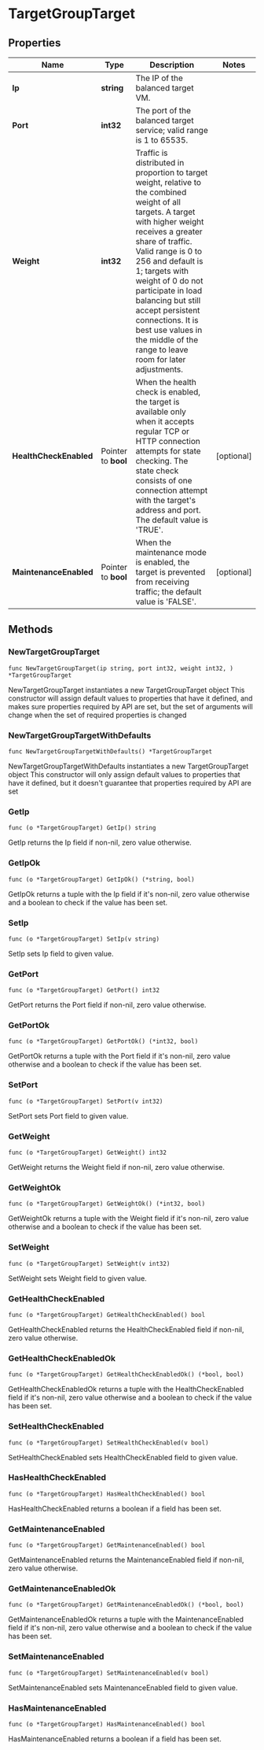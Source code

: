 # TargetGroupTarget

## Properties

|Name | Type | Description | Notes|
|------------ | ------------- | ------------- | -------------|
|**Ip** | **string** | The IP of the balanced target VM. | |
|**Port** | **int32** | The port of the balanced target service; valid range is 1 to 65535. | |
|**Weight** | **int32** | Traffic is distributed in proportion to target weight, relative to the combined weight of all targets. A target with higher weight receives a greater share of traffic. Valid range is 0 to 256 and default is 1; targets with weight of 0 do not participate in load balancing but still accept persistent connections. It is best use values in the middle of the range to leave room for later adjustments. | |
|**HealthCheckEnabled** | Pointer to **bool** | When the health check is enabled, the target is available only when it accepts regular TCP or HTTP connection attempts for state checking. The state check consists of one connection attempt with the target&#39;s address and port. The default value is &#39;TRUE&#39;. | [optional] |
|**MaintenanceEnabled** | Pointer to **bool** | When the maintenance mode is enabled, the target is prevented from receiving traffic; the default value is &#39;FALSE&#39;. | [optional] |

## Methods

### NewTargetGroupTarget

`func NewTargetGroupTarget(ip string, port int32, weight int32, ) *TargetGroupTarget`

NewTargetGroupTarget instantiates a new TargetGroupTarget object
This constructor will assign default values to properties that have it defined,
and makes sure properties required by API are set, but the set of arguments
will change when the set of required properties is changed

### NewTargetGroupTargetWithDefaults

`func NewTargetGroupTargetWithDefaults() *TargetGroupTarget`

NewTargetGroupTargetWithDefaults instantiates a new TargetGroupTarget object
This constructor will only assign default values to properties that have it defined,
but it doesn't guarantee that properties required by API are set

### GetIp

`func (o *TargetGroupTarget) GetIp() string`

GetIp returns the Ip field if non-nil, zero value otherwise.

### GetIpOk

`func (o *TargetGroupTarget) GetIpOk() (*string, bool)`

GetIpOk returns a tuple with the Ip field if it's non-nil, zero value otherwise
and a boolean to check if the value has been set.

### SetIp

`func (o *TargetGroupTarget) SetIp(v string)`

SetIp sets Ip field to given value.


### GetPort

`func (o *TargetGroupTarget) GetPort() int32`

GetPort returns the Port field if non-nil, zero value otherwise.

### GetPortOk

`func (o *TargetGroupTarget) GetPortOk() (*int32, bool)`

GetPortOk returns a tuple with the Port field if it's non-nil, zero value otherwise
and a boolean to check if the value has been set.

### SetPort

`func (o *TargetGroupTarget) SetPort(v int32)`

SetPort sets Port field to given value.


### GetWeight

`func (o *TargetGroupTarget) GetWeight() int32`

GetWeight returns the Weight field if non-nil, zero value otherwise.

### GetWeightOk

`func (o *TargetGroupTarget) GetWeightOk() (*int32, bool)`

GetWeightOk returns a tuple with the Weight field if it's non-nil, zero value otherwise
and a boolean to check if the value has been set.

### SetWeight

`func (o *TargetGroupTarget) SetWeight(v int32)`

SetWeight sets Weight field to given value.


### GetHealthCheckEnabled

`func (o *TargetGroupTarget) GetHealthCheckEnabled() bool`

GetHealthCheckEnabled returns the HealthCheckEnabled field if non-nil, zero value otherwise.

### GetHealthCheckEnabledOk

`func (o *TargetGroupTarget) GetHealthCheckEnabledOk() (*bool, bool)`

GetHealthCheckEnabledOk returns a tuple with the HealthCheckEnabled field if it's non-nil, zero value otherwise
and a boolean to check if the value has been set.

### SetHealthCheckEnabled

`func (o *TargetGroupTarget) SetHealthCheckEnabled(v bool)`

SetHealthCheckEnabled sets HealthCheckEnabled field to given value.

### HasHealthCheckEnabled

`func (o *TargetGroupTarget) HasHealthCheckEnabled() bool`

HasHealthCheckEnabled returns a boolean if a field has been set.

### GetMaintenanceEnabled

`func (o *TargetGroupTarget) GetMaintenanceEnabled() bool`

GetMaintenanceEnabled returns the MaintenanceEnabled field if non-nil, zero value otherwise.

### GetMaintenanceEnabledOk

`func (o *TargetGroupTarget) GetMaintenanceEnabledOk() (*bool, bool)`

GetMaintenanceEnabledOk returns a tuple with the MaintenanceEnabled field if it's non-nil, zero value otherwise
and a boolean to check if the value has been set.

### SetMaintenanceEnabled

`func (o *TargetGroupTarget) SetMaintenanceEnabled(v bool)`

SetMaintenanceEnabled sets MaintenanceEnabled field to given value.

### HasMaintenanceEnabled

`func (o *TargetGroupTarget) HasMaintenanceEnabled() bool`

HasMaintenanceEnabled returns a boolean if a field has been set.



